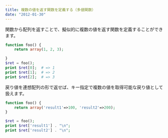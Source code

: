 ```yaml
---
title: 複数の値を返す関数を定義する（多値関数）
date: "2012-01-30"
---
```


関数から配列を返すことで、擬似的に複数の値を返す関数を定義することができます。

~~~ php
function foo() {
    return array(1, 2, 3);

}
$ret = foo();
print $ret[0];  # => 1
print $ret[1];  # => 2
print $ret[2];  # => 3
~~~

戻り値を連想配列の形で返せば、キー指定で複数の値を取得可能な戻り値として扱えます。

~~~ php
function foo() {
    return array('result1'=>100, 'result2'=>200);
}

$ret = foo();
print $ret['result1'] . "\n";
print $ret['result2'] . "\n";
~~~

